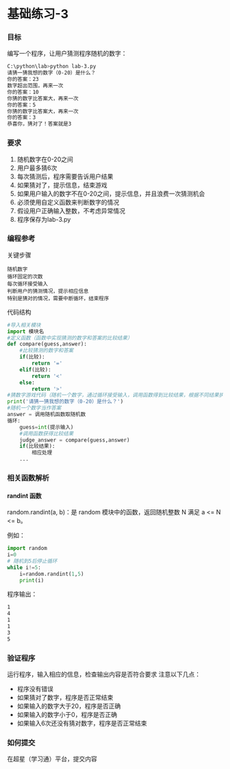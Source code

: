 # 基础练习-3

### 目标
编写一个程序，让用户猜测程序随机的数字：
```sh
C:\python\lab>python lab-3.py
请猜一猜我想的数字（0-20）是什么？
你的答案：23
数字超出范围，再来一次
你的答案：10
你猜的数字比答案大，再来一次
你的答案：5
你猜的数字比答案大，再来一次
你的答案：3
恭喜你，猜对了！答案就是3
```

### 要求
1. 随机数字在0-20之间
2. 用户最多猜6次
3. 每次猜测后，程序需要告诉用户结果
4. 如果猜对了，提示信息，结束游戏
5. 如果用户输入的数字不在0-20之间，提示信息，并且浪费一次猜测机会
6. 必须使用自定义函数来判断数字的情况
7. 假设用户正确输入整数，不考虑异常情况
8. 程序保存为lab-3.py

### 编程参考
关键步骤
```
随机数字
循环固定的次数
每次循环接受输入
判断用户的猜测情况，提示相应信息
特别是猜对的情况，需要中断循环，结束程序
```
代码结构
```python
#导入相关模块
import 模块名
#定义函数（函数中实现猜测的数字和答案的比较结果）
def compare(guess,answer):
    #比较猜测的数字和答案
    if(比较):
        return '='
    elif(比较):
        return '<'
    else:
        return '>'
#猜数字游戏代码（随机一个数字，通过循环接受输入，调用函数得到比较结果，根据不同结果执行不同的内容）
print('请猜一猜我想的数字（0-20）是什么？')
#随机一个数字当作答案
answer = 调用随机函数取随机数
循环:
    guess=int(提示输入)
    #调用函数获得比较结果
    judge_answer = compare(guess,answer)
    if(比较结果):
        相应处理
    ...
```

### 相关函数解析
#### randint 函数
random.randint(a, b)：是 random 模块中的函数，返回随机整数 N 满足 a <= N <= b。

例如：
```python
import random
i=0
# 随机到5后停止循环
while i!=5:
    i=random.randint(1,5)
    print(i)
```
程序输出：
```sh
1
4
1
1
3
5
```

### 验证程序
运行程序，输入相应的信息，检查输出内容是否符合要求
注意以下几点：
- 程序没有错误
- 如果猜对了数字，程序是否正常结束
- 如果输入的数字大于20，程序是否正确
- 如果输入的数字小于0，程序是否正确
- 如果输入6次还没有猜对数字，程序是否正常结束

### 如何提交
在超星（学习通）平台，提交内容